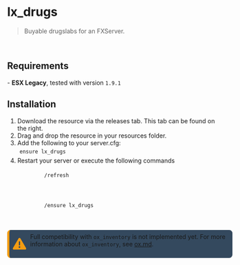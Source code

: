 <h1>lx_drugs</h1>
<blockquote>Buyable drugslabs for an FXServer.</blockquote>
<br>
<h2>Requirements</h2>
- <b>ESX Legacy</b>, tested with version <code>1.9.1</code>

<br>
<h2>Installation</h2>
<ol>
    <li>Download the resource via the releases tab. This tab can be found on the right.</li>
    <li>Drag and drop the resource in your resources folder.</li>
    <li>Add the following to your server.cfg:</li>
    <code style="width: 100%; display: inline-block; padding: 5px;">ensure lx_drugs</code>
    <li>Restart your server or execute the following commands</li>
    <code style="width: 100%; display: inline-block; padding: 5px;">
        /refresh
        <br>
        <br>
        /ensure lx_drugs
    </code>
</ol>
<br>
<div style="width: 100%; background-color: #34495e; padding: 7.5px; border-left: 5px solid #f39c12; display: flex; border-radius: 7.5px;">
    <svg xmlns="http://www.w3.org/2000/svg" viewBox="0 0 512 512" fill="#f39c12" style="width: 50px; height: 50px; margin-right: 10px;"><path d="M256 32c14.2 0 27.3 7.5 34.5 19.8l216 368c7.3 12.4 7.3 27.7 .2 40.1S486.3 480 472 480H40c-14.3 0-27.6-7.7-34.7-20.1s-7-27.8 .2-40.1l216-368C228.7 39.5 241.8 32 256 32zm0 128c-13.3 0-24 10.7-24 24V296c0 13.3 10.7 24 24 24s24-10.7 24-24V184c0-13.3-10.7-24-24-24zm32 224a32 32 0 1 0 -64 0 32 32 0 1 0 64 0z" /></svg></svg>
    <div>Full competibility with <code>ox_inventory</code> is not implemented yet. For more information about <code>ox_inventory</code>, see <a href="ox.md">ox.md</a>.</div>
</div>